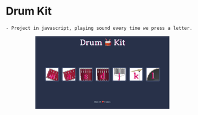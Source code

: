 # Drum Kit

    - Project in javascript, playing sound every time we press a letter.

<p align="center">
  <img src="screenshots/drum-kit.png" width="350" title="Home page">
</p>
